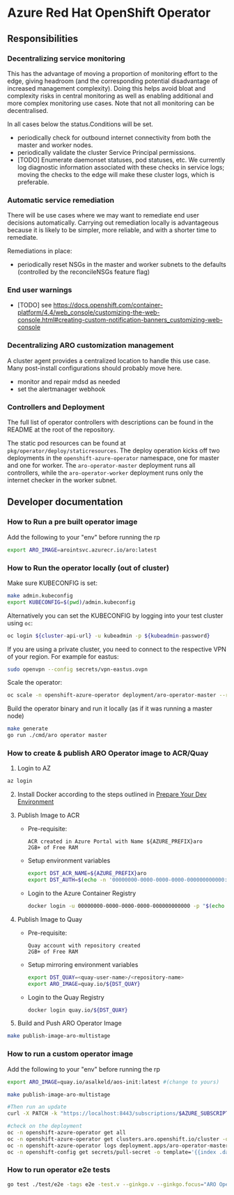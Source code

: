 # Azure Red Hat OpenShift Operator

## Responsibilities

### Decentralizing service monitoring

This has the advantage of moving a proportion of monitoring effort to the edge,
giving headroom (and the corresponding potential disadvantage of increased
management complexity).  Doing this helps avoid bloat and complexity risks in
central monitoring as well as enabling additional and more complex monitoring
use cases.  Note that not all monitoring can be decentralised.

In all cases below the status.Conditions will be set.

* periodically check for outbound internet connectivity from both the master and
  worker nodes.
* periodically validate the cluster Service Principal permissions.
* [TODO] Enumerate daemonset statuses, pod statuses, etc.  We currently log
  diagnostic information associated with these checks in service logs; moving
  the checks to the edge will make these cluster logs, which is preferable.

### Automatic service remediation

There will be use cases where we may want to remediate end user decisions
automatically. Carrying out remediation locally is advantageous because it is
likely to be simpler, more reliable, and with a shorter time to remediate.

Remediations in place:
* periodically reset NSGs in the master and worker subnets to the defaults (controlled by the reconcileNSGs feature flag)

### End user warnings

* [TODO] see https://docs.openshift.com/container-platform/4.4/web_console/customizing-the-web-console.html#creating-custom-notification-banners_customizing-web-console

### Decentralizing ARO customization management

A cluster agent provides a centralized location to handle this use case.  Many
post-install configurations should probably move here.

* monitor and repair mdsd as needed
* set the alertmanager webhook

### Controllers and Deployment

The full list of operator controllers with descriptions can be
found in the README at the root of the repository.

The static pod resources can be found at `pkg/operator/deploy/staticresources`. The
deploy operation kicks off two deployments in the `openshift-azure-operator` namespace, one for
master and one for worker. The `aro-operator-master` deployment runs all controllers,
while the `aro-operator-worker` deployment runs only the internet checker in the worker subnet.

## Developer documentation

### How to Run a pre built operator image

Add the following to your "env" before running the rp
```sh
export ARO_IMAGE=arointsvc.azurecr.io/aro:latest
```

### How to Run the operator locally (out of cluster)

Make sure KUBECONFIG is set:
```sh
make admin.kubeconfig
export KUBECONFIG=$(pwd)/admin.kubeconfig
```

Alternatively you can set the KUBECONFIG by logging into your test cluster using `oc`:

```sh
oc login ${cluster-api-url} -u kubeadmin -p ${kubeadmin-password}
```

If you are using a private cluster, you need to connect to the respective VPN of your region. For example for eastus:
```sh
sudo openvpn --config secrets/vpn-eastus.ovpn
```
Scale the operator:
```sh
oc scale -n openshift-azure-operator deployment/aro-operator-master --replicas=0
```

Build the operator binary and run it locally (as if it was running a master node)
```sh
make generate
go run ./cmd/aro operator master
```

### How to create & publish ARO Operator image to ACR/Quay

1. Login to AZ
  ```bash
  az login
  ```

2. Install Docker according to the steps outlined in [Prepare Your Dev Environment](../../docs/prepare-your-dev-environment.md)

3. Publish Image to ACR

   * Pre-requisite:
     ```
     ACR created in Azure Portal with Name ${AZURE_PREFIX}aro
     2GB+ of Free RAM
     ```

    * Setup environment variables
      ```bash
      export DST_ACR_NAME=${AZURE_PREFIX}aro
      export DST_AUTH=$(echo -n '00000000-0000-0000-0000-000000000000:'$(az acr login -n ${DST_ACR_NAME} --expose-token | jq -r .accessToken) | base64 -w0)
      ```

    * Login to the Azure Container Registry
      ```bash
      docker login -u 00000000-0000-0000-0000-000000000000 -p "$(echo $DST_AUTH | base64 -d | cut -d':' -f2)" "${DST_ACR_NAME}.azurecr.io"
      ```

4. Publish Image to Quay

    * Pre-requisite:
      ```
      Quay account with repository created
      2GB+ of Free RAM
      ```

    * Setup mirroring environment variables
      ```bash
      export DST_QUAY=<quay-user-name>/<repository-name>
      export ARO_IMAGE=quay.io/${DST_QUAY}
      ```

    * Login to the Quay Registry
      ```bash
      docker login quay.io/${DST_QUAY}
      ```

5. Build and Push ARO Operator Image
  ```bash
  make publish-image-aro-multistage
  ```

### How to run a custom operator image

Add the following to your "env" before running the rp
```sh
export ARO_IMAGE=quay.io/asalkeld/aos-init:latest #(change to yours)
```

```sh
make publish-image-aro-multistage

#Then run an update
curl -X PATCH -k "https://localhost:8443/subscriptions/$AZURE_SUBSCRIPTION_ID/resourceGroups/$RESOURCEGROUP/providers/Microsoft.RedHatOpenShift/openShiftClusters/$CLUSTER?api-version=admin" --header "Content-Type: application/json" -d "{}"

#check on the deployment
oc -n openshift-azure-operator get all
oc -n openshift-azure-operator get clusters.aro.openshift.io/cluster -o yaml
oc -n openshift-azure-operator logs deployment.apps/aro-operator-master
oc -n openshift-config get secrets/pull-secret -o template='{{index .data ".dockerconfigjson"}}' | base64 -d
```

### How to run operator e2e tests

```sh
go test ./test/e2e -tags e2e -test.v --ginkgo.v --ginkgo.focus="ARO Operator"
```
